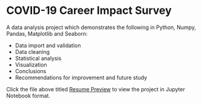 # COVID-19 Career Impact Survey

A data analysis project which demonstrates the following in Python, Numpy, Pandas, Matplotlib and Seaborn:

- Data import and validation
- Data cleaning  
- Statistical analysis 
- Visualization
- Conclusions 
- Recommendations for improvement and future study

Click the file above titled [Resume Preview](COVID-career-impact-report.ipynb) to view the project in Jupyter Notebook format.
